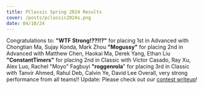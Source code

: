 ```yaml
---
title: PClassic Spring 2024 Results
cover: /posts/pclassic2024s.png
date: 04/10/24
---
```

Congratulations to:
<db />
**"WTF Strong!??!!?"** for placing 1st in Advanced with Chongtian Ma, Sujay Konda, Mark Zhou
<db />
**"Mogussy"** for placing 2nd in Advanced with Matthew Chen, Haokai Ma, Derek Yang, Ethan Liu
<db />
**"ConstantTimers"** for placing 2nd in Classic with Victor Casado, Ray Xu, Alex Luo, Rachel "Moyo" Fagbuyi
<db />
**"roggenrola**" for placing 3rd in Classic with Tanvir Ahmed, Rahul Deb, Calvin Ye, David Lee
<db />
Overall, very strong performance from all teams!!
<db />
Update: Please check out our <a href="/writeups/pclassic2024s">contest writeup</a>!